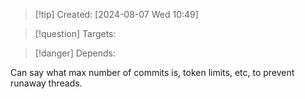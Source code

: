
>[!tip] Created: [2024-08-07 Wed 10:49]

>[!question] Targets: 

>[!danger] Depends: 

Can say what max number of commits is, token limits, etc, to prevent runaway threads.